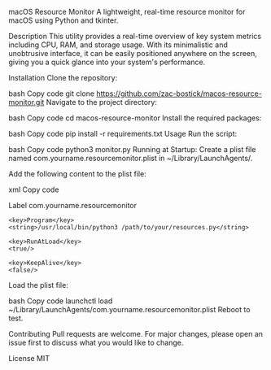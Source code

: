macOS Resource Monitor
A lightweight, real-time resource monitor for macOS using Python and tkinter.

Description
This utility provides a real-time overview of key system metrics including CPU, RAM, and storage usage. With its minimalistic and unobtrusive interface, it can be easily positioned anywhere on the screen, giving you a quick glance into your system's performance.

Installation
Clone the repository:

bash
Copy code
git clone https://github.com/zac-bostick/macos-resource-monitor.git
Navigate to the project directory:

bash
Copy code
cd macos-resource-monitor
Install the required packages:

bash
Copy code
pip install -r requirements.txt
Usage
Run the script:

bash
Copy code
python3 monitor.py
Running at Startup:
Create a plist file named com.yourname.resourcemonitor.plist in ~/Library/LaunchAgents/.

Add the following content to the plist file:

xml
Copy code
<?xml version="1.0" encoding="UTF-8"?>
<!DOCTYPE plist PUBLIC "-//Apple//DTD PLIST 1.0//EN" "http://www.apple.com/DTDs/PropertyList-1.0.dtd">
<plist version="1.0">
<dict>
    <key>Label</key>
    <string>com.yourname.resourcemonitor</string>
    
    <key>Program</key>
    <string>/usr/local/bin/python3 /path/to/your/resources.py</string>
    
    <key>RunAtLoad</key>
    <true/>
    
    <key>KeepAlive</key>
    <false/>
</dict>
</plist>
Load the plist file:

bash
Copy code
launchctl load ~/Library/LaunchAgents/com.yourname.resourcemonitor.plist
Reboot to test.

Contributing
Pull requests are welcome. For major changes, please open an issue first to discuss what you would like to change.

License
MIT

